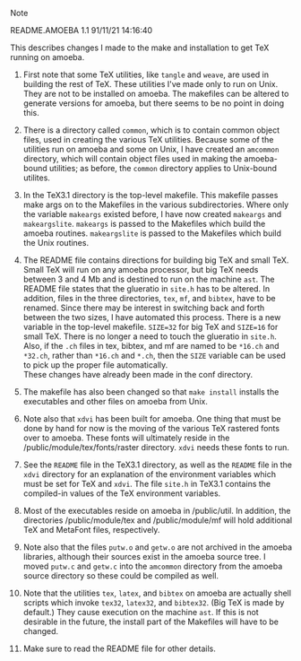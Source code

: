 > [!NOTE]
>	
>	README.AMOEBA	1.1	91/11/21 14:16:40
>
This describes changes I made to the make and installation to get TeX running
on amoeba.

1. First note that some TeX utilities, like `tangle` and `weave`, are used in 
building the rest of TeX.  These utilities I've made only to run on Unix.  They
are not to be installed on amoeba.  The makefiles can be altered to generate
versions for amoeba, but there seems to be no point in doing this.

2. There is a directory called `common`, which is to contain common object files,
used in creating the various TeX utilities.  Because some of the utilities run
on amoeba and some on Unix, I have created an `amcommon` directory, which will
contain object files used in making the amoeba-bound utilities; as before, the
`common` directory applies to Unix-bound utilites.

3. In the TeX3.1 directory is the top-level makefile.  This makefile passes make
args on to the Makefiles in the various subdirectories.  Where only the variable
`makeargs` existed before, I have now created `makeargs` and `makeargslite`.  `makeargs`
is passed to the Makefiles which build the amoeba routines.  `makeargslite` is
passed to the Makefiles which build the Unix routines.

4. The README file contains directions for building big TeX and small TeX.  Small
TeX will run on any amoeba processor, but big TeX needs between 3 and 4 Mb and is
destined to run on the machine `ast`.  The README file states that the glueratio in
`site.h` has to be altered.  In addition, files in the three directories, `tex`, `mf`, and
`bibtex`, have to be renamed.  Since there may be interest in switching back and
forth between the two sizes, I have automated this process.  There is a new variable
in the top-level makefile.  `SIZE=32` for big TeX and `SIZE=16` for small TeX.  There
is no longer a need to touch the glueratio in `site.h`.  Also, if the `.ch` files in
tex, bibtex, and mf are named to be `*16.ch` and `*32.ch`, rather than `*16.ch` and `*.ch`,
then the `SIZE` variable can be used to pick up the proper file automatically.  
These changes have already been made in the conf directory.

5. The makefile has also been changed so that `make install` installs the executables
and other files on amoeba from Unix.

6. Note also that `xdvi` has been built for amoeba.  One thing that must be done by
hand for now is the moving of the various TeX rastered fonts over to amoeba.
These fonts will ultimately reside in the /public/module/tex/fonts/raster directory.
`xdvi` needs these fonts to run.

7. See the `README` file in the TeX3.1 directory, as well as the `README` file in the
`xdvi` directory for an explanation of the environment variables which must be set
for TeX and `xdvi`.  The file `site.h` in TeX3.1 contains the compiled-in values of the
TeX environment variables.

8. Most of the executables reside on amoeba in /public/util.  In addition, the
directories /public/module/tex and /public/module/mf will hold additional TeX and
MetaFont files, respectively.

9. Note also that the files `putw.o` and `getw.o` are not archived in the amoeba libraries,
although their sources exist in the amoeba source tree.  I moved `putw.c` and `getw.c` into 
the `amcommon` directory from the amoeba source directory so these could be compiled as
well.

10. Note that the utilities `tex`, `latex`, and `bibtex` on amoeba are actually shell scripts
which invoke `tex32`, `latex32`, and `bibtex32`.  (Big TeX is made by default.)  They
cause execution on the machine `ast`.  If this is not desirable in the future, the
install part of the Makefiles will have to be changed.

11. Make sure to read the README file for other details.
